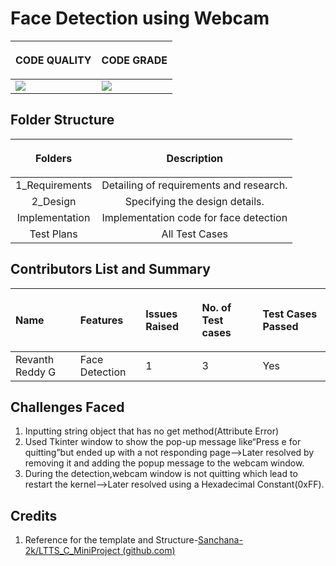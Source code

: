 ﻿# Face Detection using Webcam
|<p></p><p>**CODE QUALITY**</p>|<p></p><p>**CODE GRADE**</p>|
|:-|:-|
|![](https://www.code-inspector.com/project/26152/score/svg)|![](https://www.code-inspector.com/project/26152/status/svg)|
## Folder Structure
|<p>**Folders**</p> |<p>**Description**</p>|
|:-:|:-:|
|1\_Requirements|Detailing of requirements and research.|
|2\_Design|Specifying the design details.|
|Implementation|Implementation code for face detection |
|Test Plans|All Test Cases|
## Contributors List and Summary
|<p>**Name**</p>|<p>**Features**</p>|<p>**Issues Raised**</p>|<p>**No. of Test cases**</p>|<p>**Test Cases Passed**</p>|
|:-|:-|:-|:-|:-|
|Revanth Reddy G|Face Detection|1|3|Yes|
## Challenges Faced
1. Inputting string object that has no get method(Attribute Error)
2. Used Tkinter window to show the pop-up message like“Press e for quitting”but ended up with a not responding page-->Later resolved by removing it and adding the popup message to the webcam window. 
3. During the detection,webcam window is not quitting which lead to restart the kernel-->Later resolved using a Hexadecimal Constant(0xFF). 
## Credits
1. Reference for the template and Structure-[Sanchana-2k/LTTS_C_MiniProject (github.com)](https://github.com/Sanchana-2k/LTTS_C_MiniProject)


